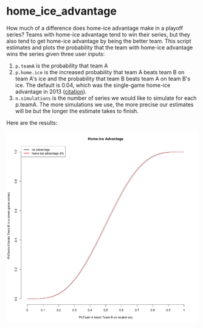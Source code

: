 home_ice_advantage
==================

How much of a difference does home-ice advantage make in a playoff series?  Teams with home-ice advantage tend to win their series, but they also tend to get home-ice advantage by being the better team.  This script estimates and plots the probability that the team with home-ice advantage wins the series given three user inputs:

 1.  `p.teamA` is the probability that team A
 2.  `p.home.ice` is the increased probability that team A beats team B on team A's ice and the probability that team B beats team A on team B's ice.  The default is 0.04, which was the single-game home-ice advantage in 2013 ([citation](http://www.sportingcharts.com/nhl/stats/team-home-and-away-winning-percentages/2013/)).
 3.  `n.simulations` is the number of series we would like to simulate for each p.teamA.  The more simulations we use, the more precise our estimates will be but the longer the estimate takes to finish.

Here are the results:

![Home-ice advantage](https://raw.githubusercontent.com/jtwalsh0/home_ice_advantage/master/home-ice%20advantage.png)
